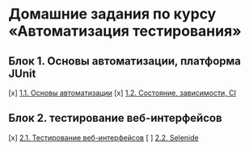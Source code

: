 # Домашние задания по курсу «Автоматизация тестирования»


## Блок 1. Основы автоматизации, платформа JUnit

[x] [1.1. Основы автоматизации](basics/)
[x] [1.2. Состояние, зависимости, CI](state/)

## Блок 2. тестирование веб-интерфейсов

[x] [2.1. Тестирование веб-интерфейсов](web/)
[ ] [2.2. Selenide](selenide/)
